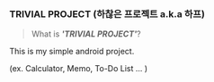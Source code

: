 ### TRIVIAL PROJECT (하찮은 프로젝트 a.k.a 하프)

>  What is **<i>'TRIVIAL PROJECT'</i>**?

This is my simple android project.

(ex. Calculator, Memo, To-Do List ... )
